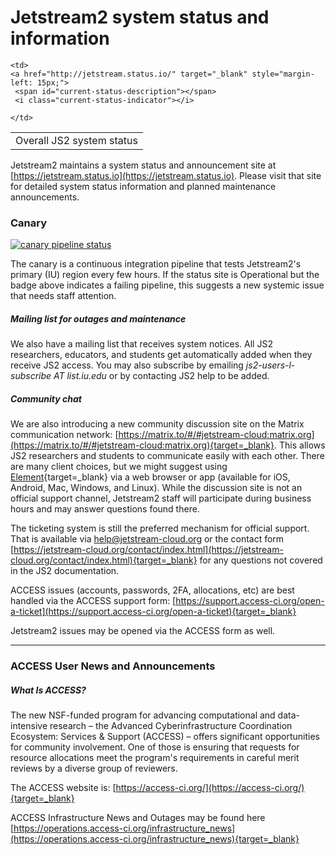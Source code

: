 # Jetstream2 system status and information

<link rel="stylesheet" href="/css/status_widget.css">

<table>

<tbody>
  <tr>
    <td>Overall JS2 system status</td>

    <td>
    <a href="http://jetstream.status.io/" target="_blank" style="margin-left: 15px;">
     <span id="current-status-description"></span>
     <i class="current-status-indicator"></i>
   </a>

   <script src="https://cdnjs.cloudflare.com/ajax/libs/jquery/2.1.3/jquery.min.js"></script>
   <script src="/js/statusio_widget.js"></script>
    </td>
  </tr>
  </tbody>
</table>

Jetstream2 maintains a system status and announcement site at [https://jetstream.status.io](https://jetstream.status.io). Please visit that site for detailed system status information and planned maintenance announcements.

### Canary

[![canary pipeline status](https://gitlab.com/jetstream-cloud/canary/badges/main/pipeline.svg?key_text=canary+pipeline&key_width=100)](https://gitlab.com/jetstream-cloud/canary/-/pipelines) 

The canary is a continuous integration pipeline that tests Jetstream2's primary (IU) region every few hours. If the status site is Operational but the badge above indicates a failing pipeline, this suggests a new systemic issue that needs staff attention.

##### Mailing list for outages and maintenance

We also have a mailing list that receives system notices. All JS2 researchers, educators, and students get automatically added when they receive JS2 access. You may also subscribe by emailing *js2-users-l-subscribe AT list.iu.edu* or by contacting JS2 help to be added.

##### Community chat

We are also introducing a new community discussion site on the Matrix communication network: [https://matrix.to/#/#jetstream-cloud:matrix.org](https://matrix.to/#/#jetstream-cloud:matrix.org){target=_blank}. This allows JS2 researchers and students to communicate easily with each other. There are many client choices, but we might suggest using [Element](https://element.io/){target=_blank} via a web browser or app (available for iOS, Android, Mac, Windows, and Linux). While the discussion site is not an official support channel, Jetstream2 staff will participate during business hours and may answer questions found there. 

The ticketing system is still the preferred mechanism for official support. That is available via help@jetstream-cloud.org or the contact form [https://jetstream-cloud.org/contact/index.html](https://jetstream-cloud.org/contact/index.html){target=_blank} for any questions not covered in the JS2 documentation. 

ACCESS issues (accounts, passwords, 2FA, allocations, etc) are best handled via the ACCESS support form: [https://support.access-ci.org/open-a-ticket](https://support.access-ci.org/open-a-ticket){target=_blank}

Jetstream2 issues may be opened via the ACCESS form as well.

---

### ACCESS User News and Announcements

##### What Is ACCESS?

The new NSF-funded program for advancing computational and data-intensive research – the Advanced Cyberinfrastructure Coordination Ecosystem: Services & Support (ACCESS) – offers significant opportunities for community involvement. One of those is ensuring that requests for resource allocations meet the program's requirements in careful merit reviews by a diverse group of reviewers.

The ACCESS website is: [https://access-ci.org/](https://access-ci.org/){target=_blank}

ACCESS Infrastructure News and Outages may be found here [https://operations.access-ci.org/infrastructure_news](https://operations.access-ci.org/infrastructure_news){target=_blank}
